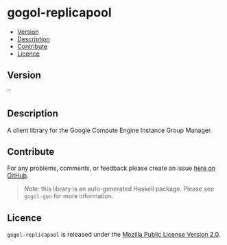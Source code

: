 # gogol-replicapool

* [Version](#version)
* [Description](#description)
* [Contribute](#contribute)
* [Licence](#licence)


## Version

``


## Description

A client library for the Google Compute Engine Instance Group Manager.


## Contribute

For any problems, comments, or feedback please create an issue [here on GitHub](https://github.com/brendanhay/gogol/issues).

> _Note:_ this library is an auto-generated Haskell package. Please see `gogol-gen` for more information.


## Licence

`gogol-replicapool` is released under the [Mozilla Public License Version 2.0](http://www.mozilla.org/MPL/).
